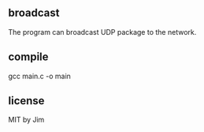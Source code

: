 ## broadcast
The program can broadcast UDP package to the network.

## compile
gcc main.c -o main

## license
MIT by Jim
